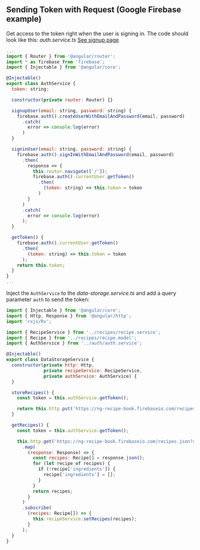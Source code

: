 ## Sending Token with Request (Google Firebase example)
Get access to the token right when the user is signing in. The code should look
like this: *auth.service.ts* [See signup page](https://github.com/vgorbic1/Tutorials/blob/master/JavaScript/Angular%204/authentication/signup.md)
```javascript
...
import { Router } from '@angular/router';
import * as firebase from 'firebase';
import { Injectable } from '@angular/core';

@Injectable()
export class AuthService {
  token: string;

  constructor(private router: Router) {}

  signupUser(email: string, password: string) {
    firebase.auth().createUserWithEmailAndPassword(email, password)
      .catch(
        error => console.log(error)
      )
  }

  signinUser(email: string, password: string) {
    firebase.auth().signInWithEmailAndPassword(email, password)
      .then(
        response => {
          this.router.navigate(['/']);
          firebase.auth().currentUser.getToken()
            .then(
              (token: string) => this.token = token
            )
        }
      )
      .catch(
        error => console.log(error)
      );
  }

  getToken() {
    firebase.auth().currentUser.getToken()
      .then(
        (token: string) => this.token = token
      );
    return this.token;
  }
}
...
```
Inject the `AuthService` to the *data-storage.service.ts* and add a query parameter `auth` to send the token:
```javascript
import { Injectable } from '@angular/core';
import { Http, Response } from '@angular/http';
import 'rxjs/Rx';

import { RecipeService } from '../recipes/recipe.service';
import { Recipe } from '../recipes/recipe.model';
import { AuthService } from '../auth/auth.service';

@Injectable()
export class DataStorageService {
  constructor(private http: Http,
              private recipeService: RecipeService,
              private authService: AuthService) {
  }

  storeRecipes() {
    const token = this.authService.getToken();

    return this.http.put('https://ng-recipe-book.firebaseio.com/recipes.json?auth=' + token, this.recipeService.getRecipes());
  }

  getRecipes() {
    const token = this.authService.getToken();

    this.http.get('https://ng-recipe-book.firebaseio.com/recipes.json?auth=' + token)
      .map(
        (response: Response) => {
          const recipes: Recipe[] = response.json();
          for (let recipe of recipes) {
            if (!recipe['ingredients']) {
              recipe['ingredients'] = [];
            }
          }
          return recipes;
        }
      )
      .subscribe(
        (recipes: Recipe[]) => {
          this.recipeService.setRecipes(recipes);
        }
      );
  }
}
```

